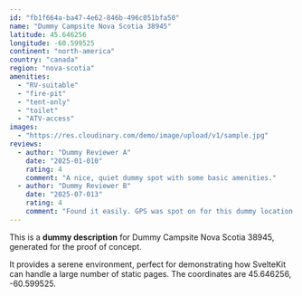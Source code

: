 ```yaml
---
id: "fb1f664a-ba47-4e62-846b-496c051bfa50"
name: "Dummy Campsite Nova Scotia 38945"
latitude: 45.646256
longitude: -60.599525
continent: "north-america"
country: "canada"
region: "nova-scotia"
amenities:
  - "RV-suitable"
  - "fire-pit"
  - "tent-only"
  - "toilet"
  - "ATV-access"
images:
  - "https://res.cloudinary.com/demo/image/upload/v1/sample.jpg"
reviews:
  - author: "Dummy Reviewer A"
    date: "2025-01-010"
    rating: 4
    comment: "A nice, quiet dummy spot with some basic amenities."
  - author: "Dummy Reviewer B"
    date: "2025-07-013"
    rating: 4
    comment: "Found it easily. GPS was spot on for this dummy location."
---
```


This is a **dummy description** for Dummy Campsite Nova Scotia 38945, generated for the proof of concept.

It provides a serene environment, perfect for demonstrating how SvelteKit can handle a large number of static pages. The coordinates are 45.646256, -60.599525.
